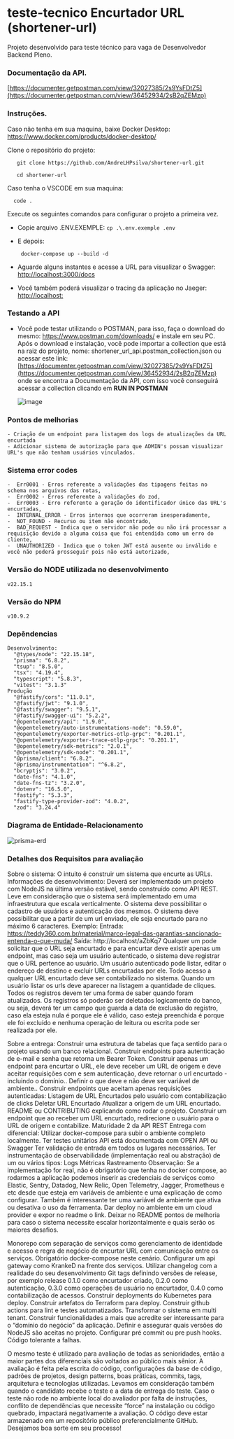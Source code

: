 # teste-tecnico Encurtador URL (shortener-url)

Projeto desenvolvido para teste técnico para vaga de Desenvolvedor Backend Pleno.

### Documentação da API.
   [https://documenter.getpostman.com/view/32027385/2s9YsFDtZ5](https://documenter.getpostman.com/view/36452934/2sB2qZEMzp) 

### Instruções.

Caso não tenha em sua maquina, baixe Docker Desktop:
   https://www.docker.com/products/docker-desktop/

Clone o repositório do projeto:
  ``` 
     git clone https://github.com/AndreLHPsilva/shortener-url.git
  ```
  ``` 
     cd shortener-url
  ```
Caso tenha o VSCODE em sua maquina:
   ``` 
     code .
   ```
Execute os seguintes comandos para configurar o projeto a primeira vez.
- Copie arquivo .ENV.EXEMPLE:
      ```
      cp .\.env.exemple .env
      ```
- E depois:
    ```
     docker-compose up --build -d
    ```
- Aguarde alguns instantes e acesse a URL para visualizar o Swagger:
    [http://localhost:3000/docs](http://localhost:3000/docs)
  
- Você também poderá visualizar o tracing da aplicação no Jaeger:
    [http://localhost:](http://localhost:16686)

### Testando a API
   - Você pode testar utilizando o POSTMAN, para isso, faça o download do mesmo: https://www.postman.com/downloads/ e instale em seu PC. Após o download e instalação, você pode importar a collection que está na raiz do projeto, nome: shortener_url_api.postman_collection.json ou acessar este link: [https://documenter.getpostman.com/view/32027385/2s9YsFDtZ5](https://documenter.getpostman.com/view/36452934/2sB2qZEMzp) onde se encontra a Documentação da API, com isso você conseguirá acessar a collection clicando em **RUN IN POSTMAN**

     ![image](https://github.com/user-attachments/assets/ae21ede5-eed9-423e-9a25-4051e2b0786d)

### Pontos de melhorias
    - Criação de um endpoint para listagem dos logs de atualizações da URL encurtada
    - Adicionar sistema de autorização para que ADMIN's possam visualizar URL's que não tenham usuários vinculados.

### Sistema error codes
    -  Err0001 - Erros referente a validações das tipagens feitas no schema nos arquivos das rotas,
    -  Err0002 - Erros referente a validações do zod,
    -  Err0003 - Erro referente a geração do identificador único das URL's encurtadas,
    -  INTERNAL_ERROR - Erros internos que ocorreram inesperadamente,
    -  NOT_FOUND - Recurso ou item não encontrado,
    -  BAD_REQUEST - Indica que o servidor não pode ou não irá processar a requisição devido a alguma coisa que foi entendida como um erro do cliente,
    -  UNAUTHORIZED - Indica que o token JWT está ausente ou inválido e você não poderá prosseguir pois não está autorizado,
     
### Versão do NODE utilizada no desenvolvimento   
    v22.15.1
### Versão do NPM   
    v10.9.2
    
### Depêndencias
    Desenvolvimento: 
      "@types/node": "22.15.18",
      "prisma": "6.8.2",
      "tsup": "8.5.0",
      "tsx": "4.19.4",
      "typescript": "5.8.3",
      "vitest": "3.1.3"
    Produção
      "@fastify/cors": "11.0.1",
      "@fastify/jwt": "9.1.0",
      "@fastify/swagger": "9.5.1",
      "@fastify/swagger-ui": "5.2.2",
      "@opentelemetry/api": "1.9.0",
      "@opentelemetry/auto-instrumentations-node": "0.59.0",
      "@opentelemetry/exporter-metrics-otlp-grpc": "0.201.1",
      "@opentelemetry/exporter-trace-otlp-grpc": "0.201.1",
      "@opentelemetry/sdk-metrics": "2.0.1",
      "@opentelemetry/sdk-node": "0.201.1",
      "@prisma/client": "6.8.2",
      "@prisma/instrumentation": "^6.8.2",
      "bcryptjs": "3.0.2",
      "date-fns": "4.1.0",
      "date-fns-tz": "3.2.0",
      "dotenv": "16.5.0",
      "fastify": "5.3.3",
      "fastify-type-provider-zod": "4.0.2",
      "zod": "3.24.4"
     
### Diagrama de Entidade-Relacionamento
![prisma-erd](https://github.com/user-attachments/assets/3de4c4f5-3697-4da7-b44c-5f0064819368)

### Detalhes dos Requisitos para avaliação
Sobre o sistema:
O intuito é construir um sistema que encurte as URLs.
Informações de desenvolvimento:
Deverá ser implementado um projeto com NodeJS na última versão estável, sendo construído como API REST. Leve em consideração que o sistema será implementado em uma infraestrutura que escala verticalmente.
O sistema deve possibilitar o cadastro de usuários e autenticação dos mesmos.
O sistema deve possibilitar que a partir de um url enviado, ele seja encurtado para no máximo 6 caracteres. Exemplo:
Entrada: https://teddy360.com.br/material/marco-legal-das-garantias-sancionado-entenda-o-que-muda/
Saída: http://localhost/aZbKq7
Qualquer um pode solicitar que o URL seja encurtado e para encurtar deve existir apenas um endpoint, mas caso seja um usuário autenticado, o sistema deve registrar que o URL pertence ao usuário. 
Um usuário autenticado pode listar, editar o endereço de destino e excluir URLs encurtadas por ele.
Todo acesso a qualquer URL encurtado deve ser contabilizado no sistema.
Quando um usuário listar os urls deve aparecer na listagem a quantidade de cliques.
Todos os registros devem ter uma forma de saber quando foram atualizados.
Os registros só poderão ser deletados logicamente do banco, ou seja, deverá ter um campo que guarda a data de exclusão do registro, caso ela esteja nula é porque ele é válido, caso esteja preenchida é porque ele foi excluído e nenhuma operação de leitura ou escrita pode ser realizada por ele.

Sobre a entrega:
Construir uma estrutura de tabelas que faça sentido para o projeto usando um banco relacional.
Construir endpoints para autenticação de e-mail e senha que retorna um Bearer Token.
Construir apenas um endpoint para encurtar o URL, ele deve receber um URL de origem e deve aceitar requisições com e sem autenticação, deve retornar o url encurtado - incluindo o domínio..
Definir o que deve e não deve ser variável de ambiente..
Construir endpoints que aceitam apenas requisições autenticadas:
Listagem de URL Encurtados pelo usuário com contabilização de clicks
Deletar URL Encurtado
Atualizar a origem de um URL encurtado.
README ou CONTRIBUTING explicando como rodar o projeto.
Construir um endpoint que ao receber um URL encurtado, redirecione o usuário para o URL de origem e contabilize.
Maturidade 2 da API REST
Entrega com diferencial:
Utilizar docker-compose para subir o ambiente completo localmente.
Ter testes unitários
API está documentada com OPEN API ou Swagger
Ter validação de entrada em todos os lugares necessários.
Ter instrumentação de observabilidade (implementação real ou abstração) de um ou vários tipos:
Logs
Métricas
Rastreamento
Observação: Se a implementação for real, não é obrigatório que tenha no docker compose, ao rodarmos a aplicação podemos inserir as credenciais de serviços como Elastic, Sentry, Datadog, New Relic, Open Telemetry, Jagger, Prometheus e etc desde que esteja em variáveis de ambiente e uma explicação de como configurar. Também é interessante ter uma variável de ambiente que ativa ou desativa o uso da ferramenta.
Dar deploy no ambiente em um cloud provider e expor no readme o link.
Deixar no README pontos de melhoria para caso o sistema necessite escalar horizontalmente e quais serão os maiores desafios.

Monorepo com separação de serviços como gerenciamento de identidade e acesso e regra de negócio de encurtar URL com comunicação entre os serviços. Obrigatório docker-compose neste cenário.
Configurar um api gateway como KrankeD na frente dos serviços.
Utilizar changelog com a realidade do seu desenvolvimento
Git tags definindo versões de release, por exemplo release 0.1.0 como encurtador criado, 0.2.0 como autenticação, 0.3.0 como operações de usuário no encurtador, 0.4.0 como contabilização de acessos.
Construir deployments do Kubernetes para deploy.
Construir artefatos do Terraform para deploy.
Construir github actions para lint e testes automatizados.
Transformar o sistema em multi tenant.
Construir funcionalidades a mais que acredite ser interessante para o “domínio do negócio” da aplicação.
Definir e assegurar quais versões do NodeJS são aceitas no projeto.
Configurar pré commit ou pre push hooks.
Código tolerante a falhas.

O mesmo teste é utilizado para avaliação de todas as senioridades, então a maior partes dos diferenciais são voltados ao público mais sênior.
A avaliação é feita pela escrita do código, configurações da base de código, padrões de projetos, design patterns, boas práticas, commits, tags, arquitetura e tecnologias utilizadas. Levamos em consideração também quando o candidato recebe o teste e a data de entrega do teste. 
Caso o teste não rode no ambiente local do avaliador por falta de instruções, conflito de dependências que necessite “force” na instalação ou código quebrado, impactará negativamente a avaliação.
O código deve estar armazenado em um repositório público preferencialmente GitHub.
Desejamos boa sorte em seu processo!



